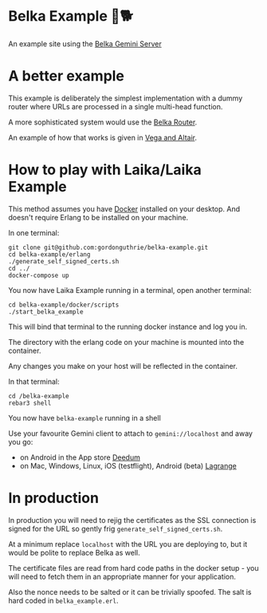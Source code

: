 # Belka Example  🚀🐕

An example site using the [Belka Gemini Server](https://github.com/gordonguthrie/belka)

# A better example

This example is deliberately the simplest implementation with a dummy router where URLs are processed in a single multi-head function.

A more sophisticated system would use the [Belka Router](https://github.com/gordonguthrie/bleka-router).

An example of how that works is given in [Vega and Altair](https://github.com/gordonguthrie/vega_and_altair).

# How to play with Laika/Laika Example

This method assumes you have [Docker](https://www.docker.com/get-started/) installed on your desktop. And doesn't require Erlang to be installed on your machine.

In one terminal:

```
git clone git@github.com:gordonguthrie/belka-example.git
cd belka-example/erlang
./generate_self_signed_certs.sh
cd ../
docker-compose up
```

You now have Laika Example running in a terminal, open another terminal:

```
cd belka-example/docker/scripts
./start_belka_example
```

This will bind that terminal to the running docker instance and log you in.

The directory with the erlang code on your machine is mounted into the container.

Any changes you make on your host will be reflected in the container.

In that terminal:

```
cd /belka-example
rebar3 shell
```

You now have `belka-example` running in a shell

Use your favourite Gemini client to attach to `gemini://localhost` and away you go:
* on Android in the App store [Deedum](https://play.google.com/store/apps/details?id=ca.snoe.deedum&hl=en_GB&gl=US&pli=1)
* on Mac, Windows, Linux, iOS (testflight), Android (beta) [Lagrange](https://gmi.skyjake.fi/lagrange/)

# In production

In production you will need to rejig the certificates as the SSL connection is signed for the URL so gently frig `generate_self_signed_certs.sh`.

At a minimum replace `localhost` with the URL you are deploying to, but it would be polite to replace Belka as well.

The certificate files are read from hard code paths in the docker setup - you will need to fetch them in an appropriate manner for your application.

Also the nonce needs to be salted or it can be trivially spoofed. The salt is hard coded in `belka_example.erl`.


